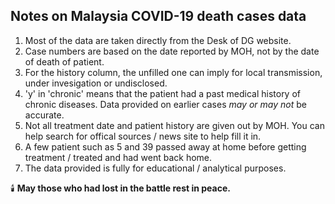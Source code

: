 ## Notes on Malaysia COVID-19 death cases data

1. Most of the data are taken directly from the Desk of DG website.
2. Case numbers are based on the date reported by MOH, not by the date of death of patient.
3. For the history column, the unfilled one can imply for local transmission, under invesigation or undisclosed.
4. 'y' in 'chronic' means that the patient had a past medical history of chronic diseases. Data provided on earlier cases *may or may not* be accurate.
5. Not all treatment date and patient history are given out by MOH. You can help search for offical sources / news site to help fill it in.
6. A few patient such as 5 and 39 passed away at home before getting treatment / treated and had went back home.
7. The data provided is fully for educational / analytical purposes.

🕯️ **May those who had lost in the battle rest in peace.**
